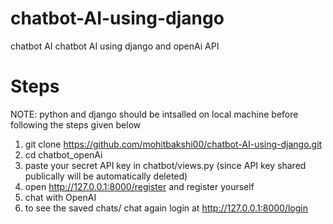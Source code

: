 # chatbot-AI-using-django
chatbot AI chatbot AI using django and openAi API

# Steps 

NOTE: python and django should be intsalled on local machine before following the steps given below

1. git clone https://github.com/mohitbakshi00/chatbot-AI-using-django.git
2. cd chatbot_openAi
3. paste your secret API key in chatbot/views.py (since API key shared publically will be automatically deleted)
4. open http://127.0.0.1:8000/register and register yourself
5. chat with OpenAI
6. to see the saved chats/ chat again login at http://127.0.0.1:8000/login
